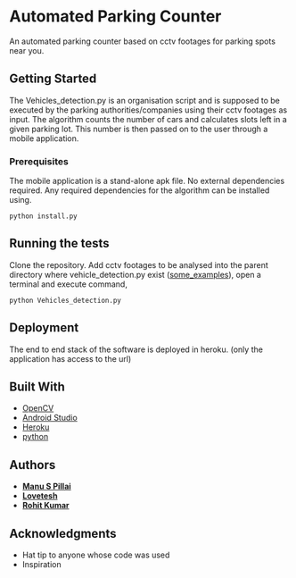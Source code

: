 # Automated Parking Counter

An automated parking counter based on cctv footages for parking spots near you.

## Getting Started

The Vehicles_detection.py is an organisation script and is supposed to be executed by the parking authorities/companies using their cctv footages as input. The algorithm counts the number of cars and calculates slots left in a given parking lot. This number is then passed on to the user through a mobile application.

### Prerequisites

The mobile application is a stand-alone apk file. No external dependencies required.
Any required dependencies for the algorithm can be installed using.

```
python install.py
```

## Running the tests
Clone the repository.
Add cctv footages to be analysed into the parent directory where vehicle_detection.py exist ([some_examples](https://drive.google.com/open?id=1kayO8KoOVQkK1mucxAItKCpUVrvCgWmw)), open a terminal and execute command,
```
python Vehicles_detection.py
```

## Deployment

The end to end stack of the software is deployed in heroku. (only the application has access to the url)

## Built With

* [OpenCV](https://opencv.org/)
* [Android Studio](https://developer.android.com/studio/)
* [Heroku](https://www.heroku.com/home)
* [python](https://www.python.org/)

## Authors

* [**Manu S Pillai**](https://github.com/manupillai308)
* [**Lovetesh**](https://github.com/loveteshh)
* [**Rohit Kumar**](https://github.com/rohitkumar1999)

## Acknowledgments

* Hat tip to anyone whose code was used
* Inspiration

